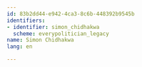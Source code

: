 ```yaml
---
id: 83b2dd44-e942-4ca3-8c6b-448392b9545b
identifiers:
- identifier: simon_chidhakwa
  scheme: everypolitician_legacy
name: Simon Chidhakwa
lang: en

---
```

